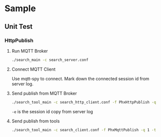 # Sample

## Unit Test

### HttpPublish

1. Run MQTT Broker

	```sh
	./search_main -c search_server.conf
	```

2. Connect MQTT Client

	Use mqtt-spy to connect. Mark down the connected session id from server log.

3. Send publish from MQTT Broker

	```sh
	./search_tool_main -c search_http_client.conf -f PhxHttpPublish -q 1 -t "/mqtt-spy/test/" -p 37 -s "test_string_22" -x "test_pub_client" -y "mqtt-spy"
	```

	`-e` is the session id copy from server log

4. Send publish from tools

	```sh
	./search_tool_main -c search_client.conf -f PhxMqttPublish -q 1 -t "/mqtt-tools/test/" -p 121 -s test_string_27 -l mqtt-tools
	```

